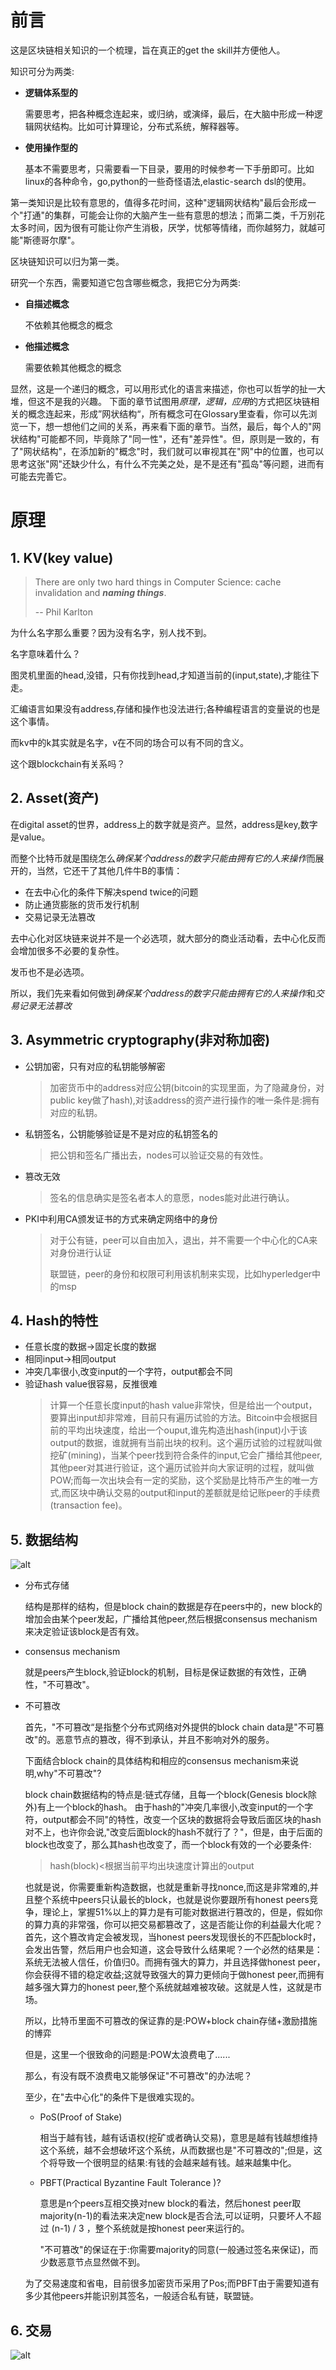 # 前言

这是区块链相关知识的一个梳理，旨在真正的get the skill并方便他人。

知识可分为两类:

* **逻辑体系型的**

  需要思考，把各种概念连起来，或归纳，或演绎，最后，在大脑中形成一种逻辑网状结构。比如可计算理论，分布式系统，解释器等。

* **使用操作型的**

  基本不需要思考，只需要看一下目录，要用的时候参考一下手册即可。比如linux的各种命令，go,python的一些奇怪语法,elastic-search dsl的使用。

第一类知识是比较有意思的，值得多花时间，这种"逻辑网状结构"最后会形成一个"打通"的集群，可能会让你的大脑产生一些有意思的想法；而第二类，千万别花太多时间，因为很有可能让你产生消极，厌学，忧郁等情绪，而你越努力，就越可能"斯德哥尔摩"。

区块链知识可以归为第一类。

研究一个东西，需要知道它包含哪些概念，我把它分为两类:

* **自描述概念**

  不依赖其他概念的概念
* **他描述概念**

  需要依赖其他概念的概念

显然，这是一个递归的概念，可以用形式化的语言来描述，你也可以哲学的扯一大堆，但这不是我的兴趣。
下面的章节试图用*原理，逻辑，应用*的方式把区块链相关的概念连起来，形成”网状结构“，所有概念可在Glossary里查看，你可以先浏览一下，想一想他们之间的关系，再来看下面的章节。当然，最后，每个人的"网状结构"可能都不同，毕竟除了"同一性"，还有"差异性"。但，原则是一致的，有了"网状结构"，在添加新的"概念"时，我们就可以审视其在"网"中的位置，也可以思考这张"网"还缺少什么，有什么不完美之处，是不是还有"孤岛"等问题，进而有可能去完善它。

# 原理

## 1. KV(key value)

>There are only two hard things in Computer Science: cache invalidation and _**naming things**_.
>
>-- Phil Karlton

为什么名字那么重要？因为没有名字，别人找不到。

名字意味着什么？

图灵机里面的head,没错，只有你找到head,才知道当前的(input,state),才能往下走。

汇编语言如果没有address,存储和操作也没法进行;各种编程语言的变量说的也是这个事情。

而kv中的k其实就是名字，v在不同的场合可以有不同的含义。

这个跟blockchain有关系吗？

## 2. Asset(资产)

在digital asset的世界，address上的数字就是资产。显然，address是key,数字是value。

而整个比特币就是围绕怎么*确保某个address的数字只能由拥有它的人来操作*而展开的，当然，它还干了其他几件牛B的事情：

* 在去中心化的条件下解决spend twice的问题
* 防止通货膨胀的货币发行机制
* 交易记录无法篡改

去中心化对区块链来说并不是一个必选项，就大部分的商业活动看，去中心化反而会增加很多不必要的复杂性。

发币也不是必选项。

所以，我们先来看如何做到*确保某个address的数字只能由拥有它的人来操作*和*交易记录无法篡改*

## 3. Asymmetric cryptography(非对称加密)

* 公钥加密，只有对应的私钥能够解密
  >加密货币中的address对应公钥(bitcoin的实现里面，为了隐藏身份，对public key做了hash),对该address的资产进行操作的唯一条件是:拥有对应的私钥。

* 私钥签名，公钥能够验证是不是对应的私钥签名的
  >把公钥和签名广播出去，nodes可以验证交易的有效性。

* 篡改无效
  >签名的信息确实是签名者本人的意愿，nodes能对此进行确认。

* PKI中利用CA颁发证书的方式来确定网络中的身份
  >对于公有链，peer可以自由加入，退出，并不需要一个中心化的CA来对身份进行认证
  >
  >联盟链，peer的身份和权限可利用该机制来实现，比如hyperledger中的msp

## 4. Hash的特性

* 任意长度的数据->固定长度的数据
* 相同input->相同output
* 冲突几率很小,改变input的一个字符，output都会不同
* 验证hash value很容易，反推很难
  >计算一个任意长度input的hash value非常快，但是给出一个output，要算出input却非常难，目前只有遍历试验的方法。Bitcoin中会根据目前的平均出块速度，给出一个ouput,谁先构造出hash(input)小于该output的数据，谁就拥有当前出块的权利。这个遍历试验的过程就叫做挖矿(mining)，当某个peer找到符合条件的input,它会广播给其他peer,其他peer对其进行验证，这个遍历试验并向大家证明的过程，就叫做POW;而每一次出块会有一定的奖励，这个奖励是比特币产生的唯一方式,而区块中确认交易的output和input的差额就是给记账peer的手续费(transaction fee)。
## 5. 数据结构
![alt](./pictures/data-structure.png)

* 分布式存储

  结构是那样的结构，但是block chain的数据是存在peers中的，new block的增加会由某个peer发起，广播给其他peer,然后根据consensus mechanism来决定验证该block是否有效。

* consensus mechanism

  就是peers产生block,验证block的机制，目标是保证数据的有效性，正确性，"不可篡改"。

* 不可篡改

  首先，"不可篡改“是指整个分布式网络对外提供的block chain data是"不可篡改"的。恶意节点的篡改，得不到承认，并且不影响对外的服务。

  下面结合block chain的具体结构和相应的consensus mechanism来说明,why"不可篡改"?

  block chain数据结构的特点是:链式存储，且每一个block(Genesis block除外)有上一个block的hash。
  由于hash的"冲突几率很小,改变input的一个字符，output都会不同"的特性，改变一个区块的数据将会导致后面区块的hash对不上，也许你会说,"改变后面block的hash不就行了？"，但是，由于后面的block也改变了，那么其hash也改变了，而一个block有效的一个必要条件:  
  >hash(block)<根据当前平均出块速度计算出的output
  
  也就是说，你需要重新构造数据，也就是重新寻找nonce,而这是非常难的,并且整个系统中peers只认最长的block，也就是说你要跟所有honest peers竞争，理论上，掌握51%以上的算力是有可能对数据进行篡改的，但是，假如你的算力真的非常强，你可以把交易都篡改了，这是否能让你的利益最大化呢？首先，这个篡改肯定会被发现，当honest peers发现很长的不匹配block时，会发出告警，然后用户也会知道，这会导致什么结果呢？一个必然的结果是：系统无法被人信任，价值归0。而拥有强大的算力，并且选择做honest peer，你会获得不错的稳定收益;这就导致强大的算力更倾向于做honest peer,而拥有越多强大算力的honest peer,整个系统就越难被攻破。这就是人性，这就是市场。

  所以，比特币里面不可篡改的保证靠的是:POW+block chain存储+激励措施的博弈

  但是，这里一个很致命的问题是:POW太浪费电了......

  那么，有没有既不浪费电又能够保证"不可篡改"的办法呢？

  至少，在"去中心化"的条件下是很难实现的。

  * PoS(Proof of Stake)

    相当于越有钱，越有话语权(挖矿或者确认交易)，意思是越有钱越想维持这个系统，越不会想破坏这个系统，从而数据也是"不可篡改的";但是，这个将导致一个很明显的结果:有钱的会越来越有钱。越来越集中化。

  * PBFT(Practical Byzantine Fault Tolerance )?

    意思是n个peers互相交换对new block的看法，然后honest peer取majority(n-1)的看法来决定new block是否合法,可以证明，只要坏人不超过 (n-1) / 3 ，整个系统就是按honest peer来运行的。

    "不可篡改"的保证在于:你需要majority的同意(一般通过签名来保证)，而少数恶意节点显然做不到。

  为了交易速度和省电，目前很多加密货币采用了Pos;而PBFT由于需要知道有多少其他peers并能识别其签名，一般适合私有链，联盟链。

## 6. 交易

![alt](./pictures/bitcoin-transaction-propagation.png)